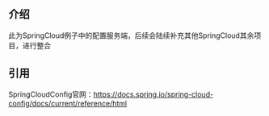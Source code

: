 ## 介绍
此为SpringCloud例子中的配置服务端，后续会陆续补充其他SpringCloud其余项目，进行整合



## 引用
SpringCloudConfig官网：https://docs.spring.io/spring-cloud-config/docs/current/reference/html